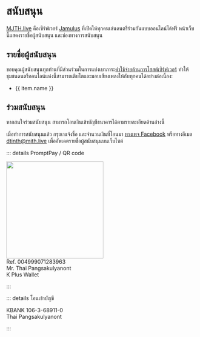 # สนับสนุน

[MJTH.live](/about/) คือเซิร์ฟเวอร์ [Jamulus](/jamulus/) ที่เปิดให้ทุกคนเล่นดนตรีร่วมกันแบบออนไลน์ได้ฟรี
หน้าเว็บนี้แสดงรายชื่อผู้สนับสนุน และช่องทางการสนับสนุน

## รายชื่อผู้สนับสนุน

ขอบคุณผู้สนับสนุนทุกท่านที่มีส่วนร่วมในการแบ่งเบาภาระ[ค่าใช้จ่ายด้านการโฮสต์เซิร์ฟเวอร์](/financials/) ทำให้ชุมชนดนตรีออนไลน์แห่งนี้สามารถเติบโตและมอบเสียงเพลงให้กับทุกคนได้อย่างต่อเนื่อง:

<ul>
  <li v-for="item in list">
    <span style="display: flex; max-width: 320px" class="hovergroup" tabindex="0">
      <span>{{ item.name }}</span>
      <template v-if="item.rawAmount > 0">
        <span style="flex: 1"></span>
        <span style="text-align: right;" class="hovergroup-data">{{ item.amount }}</span>
      </template>
    </span>
  </li>
</ul>

## ร่วมสนับสนุน

หากสนใจร่วมสนับสนุน สามารถโอนเงินเข้าบัญชีธนาคารได้ตามรายละเอียดด้านล่างนี้

เมื่อทำการสนับสนุนแล้ว กรุณาแจ้งชื่อ และจำนวนเงินที่โอนมา [ทางเพจ Facebook](https://m.me/musicjammingth) หรือทางอีเมล [dtinth@mjth.live](mailto:dtinth@mjth.live) เพื่ออัพเดตรายชื่อผู้สนับสนุนบนเว็บไซต์

::: details PromptPay / QR code

<img src="https://im.dt.in.th/ipfs/bafybeig3d2ghk3rc3mpzw3ccbmfyhol6gyxgkseuc456ondu4sudoskmlm/image.webp" width="256" height="256"> \
Ref. 004999071283963 \
Mr. Thai Pangsakulyanont \
K Plus Wallet

:::

::: details โอนเข้าบัญชี

KBANK 106-3-68911-0 \
Thai Pangsakulyanont

:::

<script setup lang="ts">
  import data from './../financials/data.json'
  import {shouldCountAsSupporter} from './../financials/accounts'

  const totals = {}

  for (const [year, { in: list }] of Object.entries(data.byYear)) {
    for (const [name, amount] of Object.entries(list)) {
      totals[name] = (totals[name] ?? 0) + amount
    }
  }

  function thb(x: number) {
    return x.toLocaleString('th-TH', { style: 'currency', currency: 'THB' }).replace('฿', '');
  }

  const list = Object.entries(totals)
    .sort((a, b) => a[0].localeCompare(b[0]))
    .sort((a, b) => b[1] - a[1])
    .filter(a => shouldCountAsSupporter(a[0]))
    .map(([name, amount]) => ({ name, amount: thb(amount), rawAmount: amount }))
</script>

<style scoped>
  .hovergroup-data {
    opacity: 0;
  }
  .hovergroup:focus-within .hovergroup-data, .hovergroup:hover .hovergroup-data {
    opacity: .64;
  }
</style>
